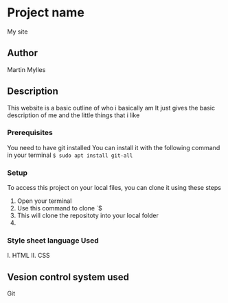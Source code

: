 # Project name
My site 
## Author
Martin Mylles

## Description
This website  is a basic outline of who i basically am 
It just gives the basic description of me and the little things that i like

### Prerequisites
You need to have git installed
You can install it with the following command in your terminal
`$ sudo apt install git-all`

### Setup
To access this project on your local files, you can clone it using these steps
1. Open your terminal
2. Use this command to clone `$
3. This will clone the repositoty into your local folder
4. 
### Style sheet language  Used
I. HTML
II. CSS

## Vesion control system used
Git

